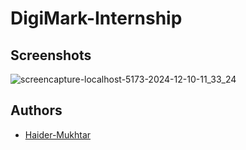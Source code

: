 # DigiMark-Internship

## Screenshots

![screencapture-localhost-5173-2024-12-10-11_33_24](https://github.com/user-attachments/assets/7db1e239-6b91-4549-ab69-34a255914199)

## Authors

- [Haider-Mukhtar](https://github.com/Haider-Mukhtar)
